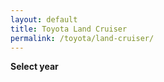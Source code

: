 ```yaml
---
layout: default
title: Toyota Land Cruiser
permalink: /toyota/land-cruiser/
---
```

**Select year**

